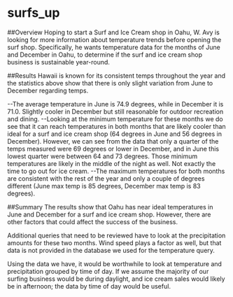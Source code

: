 # surfs_up

##Overview
Hoping to start a Surf and Ice Cream shop in Oahu, W. Avy is looking for more information about temperature trends before opening the surf shop. Specifically, he wants temperature data for the months of June and December in Oahu, to determine if the surf and ice cream shop business is sustainable year-round.

##Results
Hawaii is known for its consistent temps throughout the year and the statistics above show that there is only slight variation from June to December regarding temps.

--The average temperature in June is 74.9 degrees, while in December it is 71.0. Slightly cooler in December but still reasonable for outdoor recreation and dining.
--Looking at the minimum temperature for these months we do see that it can reach temperatures in both months that are likely cooler than ideal for a surf and ice cream shop (64 degrees in June and 56 degrees in December). However, we can see from the data that only a quarter of the temps measured were 69 degrees or lower in December, and in June this lowest quarter were between 64 and 73 degrees. Those minimum temperatures are likely in the middle of the night as well. Not exactly the time to go out for ice cream.
--The maximum temperatures for both months are consistent with the rest of the year and only a couple of degrees different (June max temp is 85 degrees, December max temp is 83 degrees).

##Summary
The results show that Oahu has near ideal temperatures in June and December for a surf and ice cream shop. However, there are other factors that could affect the success of the business.

Additional queries that need to be reviewed have to look at the precipitation amounts for these two months. Wind speed plays a factor as well, but that data is not provided in the database we used for the temperature query.

Using the data we have, it would be worthwhile to look at temperature and precipitation grouped by time of day. If we assume the majority of our surfing business would be during daylight, and ice cream sales would likely be in afternoon; the data by time of day would be useful.
